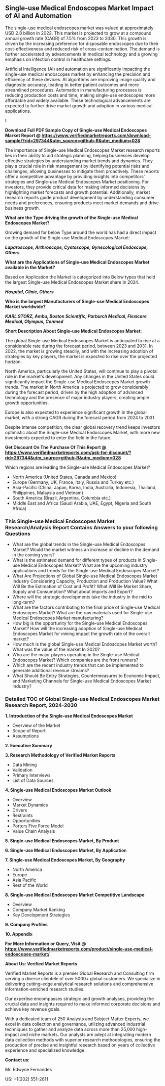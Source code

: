 <h2>Single-use Medical Endoscopes Market Impact of AI and Automation</h2><p>The single-use medical endoscopes market was valued at approximately USD 2.8 billion in 2022. This market is projected to grow at a compound annual growth rate (CAGR) of 7.5% from 2023 to 2030. This growth is driven by the increasing preference for disposable endoscopes due to their cost-effectiveness and reduced risk of cross-contamination. The demand is further accelerated by advancements in medical technology and a growing emphasis on infection control in healthcare settings.</p><p>Artificial Intelligence (AI) and automation are significantly impacting the single-use medical endoscopes market by enhancing the precision and efficiency of these devices. AI algorithms are improving image quality and diagnostic accuracy, leading to better patient outcomes and more streamlined procedures. Automation in manufacturing processes is reducing production costs and time, making single-use endoscopes more affordable and widely available. These technological advancements are expected to further drive market growth and adoption in various medical applications.</p>t</p><p id="" class=""><strong>Download Full PDF Sample Copy of Single-use Medical Endoscopes Market Report @ <a href="https://www.verifiedmarketreports.com/download-sample/?rid=297344&utm_source=github-R&utm_medium=028" target="_blank">https://www.verifiedmarketreports.com/download-sample/?rid=297344&utm_source=github-R&utm_medium=028</a></strong></p><p>The importance of&nbsp;Single-use Medical Endoscopes Market research reports lies in their ability to aid strategic planning, helping businesses develop effective strategies by understanding market trends and dynamics. They play a crucial role in risk management by identifying potential risks and challenges, allowing businesses to mitigate them proactively. These reports offer a competitive advantage by providing insights into competitors' strategies and Single-use Medical Endoscopes Market positioning. For investors, they provide critical data for making informed decisions by highlighting market forecasts and growth potential. Additionally, market research reports guide product development by understanding consumer needs and preferences, ensuring products meet market demands and drive business growth.</p><p><strong>What are the&nbsp;Type driving the growth of the Single-use Medical Endoscopes Market?</strong></p><p id="" class="">Growing demand for below Type around the world has had a direct impact on the growth of the Single-use Medical Endoscopes Market:</p><em><strong>Laparoscope, Arthroscope, Cystoscope, Gynecological Endoscope, Others</strong></em></p><strong>What are the&nbsp;Applications&nbsp;of Single-use Medical Endoscopes Market available in the Market?</strong></p><p id="" class="">Based on Application the Market is categorized into Below types that held the largest Single-use Medical Endoscopes Market share In 2024.</p><em><strong>Hospital, Clinic, Others</strong></em></p><strong>Who is the largest Manufacturers of Single-use Medical Endoscopes Market worldwide?</strong></p><p><em><strong>KARL STORZ, Ambu, Boston Scientific, Parburch Medical, Flexicare Medical, Olympus, Conmed</strong></em></p><p id="" class=""><strong>Short Description About Single-use Medical Endoscopes Market:</strong></p><p>The global Single-use Medical Endoscopes Market is anticipated to rise at a considerable rate during the forecast period, between 2023 and 2031. In 2022, the market is growing steadily, and with the increasing adoption of strategies by key players, the market is expected to rise over the projected horizon.</p><p>North America, particularly the United States, will continue to play a pivotal role in the market's development. Any changes in the United States could significantly impact the Single-use Medical Endoscopes Market growth trends. The market in North America is projected to grow considerably during the forecast period, driven by the high adoption of advanced technology and the presence of major industry players, creating ample growth opportunities.</p><p>Europe is also expected to experience significant growth in the global market, with a strong CAGR during the forecast period from 2024 to 2031.</p><p>Despite intense competition, the clear global recovery trend keeps investors optimistic about the Single-use Medical Endoscopes Market, with more new investments expected to enter the field in the future.</p><p id="" class=""><strong>Get Discount On The Purchase Of This Report @ <a href="https://www.verifiedmarketreports.com/ask-for-discount/?rid=297344&utm_source=github-R&utm_medium=028" target="_blank">https://www.verifiedmarketreports.com/ask-for-discount/?rid=297344&utm_source=github-R&utm_medium=028</a></strong></p>Which regions are leading the Single-use Medical Endoscopes Market?</p><ul><li>North America (United States, Canada and Mexico)</li><li>Europe (Germany, UK, France, Italy, Russia and Turkey etc.)</li><li>Asia-Pacific (China, Japan, Korea, India, Australia, Indonesia, Thailand, Philippines, Malaysia and Vietnam)</li><li>South America (Brazil, Argentina, Columbia etc.)</li><li>Middle East and Africa (Saudi Arabia, UAE, Egypt, Nigeria and South Africa)</li></ul><h3 id="" class="">This Single-use Medical Endoscopes Market Research/Analysis Report Contains Answers to your following Questions</h3><ul><li>What are the global trends in the Single-use Medical Endoscopes Market? Would the market witness an increase or decline in the demand in the coming years?</li><li>What is the estimated demand for different types of products in Single-use Medical Endoscopes Market? What are the upcoming industry applications and trends for the Single-use Medical Endoscopes Market?</li><li>What Are Projections of Global Single-use Medical Endoscopes Market Industry Considering Capacity, Production and Production Value? What Will Be the Estimation of Cost and Profit? What Will Be Market Share, Supply and Consumption? What about imports and Export?</li><li>Where will the strategic developments take the industry in the mid to long-term?</li><li>What are the factors contributing to the final price of Single-use Medical Endoscopes Market? What are the raw materials used for Single-use Medical Endoscopes Market manufacturing?</li><li>How big is the opportunity for the Single-use Medical Endoscopes Market? How will the increasing adoption of Single-use Medical Endoscopes Market for mining impact the growth rate of the overall market?</li><li>How much is the global Single-use Medical Endoscopes Market worth? What was the value of the market In 2020?</li><li>Who are the major players operating in the Single-use Medical Endoscopes Market? Which companies are the front runners?</li><li>Which are the recent industry trends that can be implemented to generate additional revenue streams?</li><li>What Should Be Entry Strategies, Countermeasures to Economic Impact, and Marketing Channels for Single-use Medical Endoscopes Market Industry?</li></ul><h3 id="" class="">Detailed TOC of Global Single-use Medical Endoscopes Market Research Report, 2024-2030</h3><p id="" class=""><strong>1. Introduction of the Single-use Medical Endoscopes Market</strong></p><ul><li>Overview of the Market</li><li>Scope of Report</li><li>Assumptions</li></ul><p id="" class=""><strong>2. Executive Summary</strong></p><p id="" class=""><strong>3. Research Methodology of Verified Market Reports</strong></p><ul><li>Data Mining</li><li>Validation</li><li>Primary Interviews</li><li>List of Data Sources</li></ul><p id="" class=""><strong>4. Single-use Medical Endoscopes Market Outlook</strong></p><ul><li>Overview</li><li>Market Dynamics</li><li>Drivers</li><li>Restraints</li><li>Opportunities</li><li>Porters Five Force Model</li><li>Value Chain Analysis</li></ul><p id="" class=""><strong>5. Single-use Medical Endoscopes Market, By Product</strong></p><p id="" class=""><strong>6. Single-use Medical Endoscopes Market, By Application</strong></p><p id="" class=""><strong>7. Single-use Medical Endoscopes Market, By Geography</strong></p><ul><li>North America</li><li>Europe</li><li>Asia Pacific</li><li>Rest of the World</li></ul><p id="" class=""><strong>8. Single-use Medical Endoscopes Market Competitive Landscape</strong></p><ul><li>Overview</li><li>Company Market Ranking</li><li>Key Development Strategies</li></ul><p id="" class=""><strong>9. Company Profiles</strong></p><p id="" class=""><strong>10. Appendix</strong></p><p id="" class=""><strong>For More Information or Query, Visit @ <a href="https://www.verifiedmarketreports.com/product/single-use-medical-endoscopes-market/" target="_blank">https://www.verifiedmarketreports.com/product/single-use-medical-endoscopes-market/</a></strong></p><p id="" class=""><strong>About Us: Verified Market Reports</strong></p><p id="" class="">Verified Market Reports is a premier Global Research and Consulting firm serving a diverse clientele of over 5000+ global customers. We specialize in delivering cutting-edge analytical research solutions and comprehensive information-enriched research studies.</p><p id="" class="">Our expertise encompasses strategic and growth analyses, providing the crucial data and insights required to make informed corporate decisions and achieve key revenue goals.</p><p id="" class="">With a dedicated team of 250 Analysts and Subject Matter Experts, we excel in data collection and governance, utilizing advanced industrial techniques to gather and analyze data across more than 25,000 high-impact and niche markets. Our analysts are adept at integrating modern data collection methods with superior research methodologies, ensuring the production of precise and insightful research based on years of collective experience and specialized knowledge.</p><p id="" class=""><strong>Contact us:</strong></p><p id="" class="">Mr. Edwyne Fernandes</p><p id="" class="">US: +1(302) 551-2611</p>